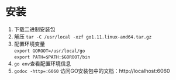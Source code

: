 # 安装
1. 下载二进制安装包
2. 解压 `tar -C /usr/local -xzf go1.11.linux-amd64.tar.gz`
3. 配置环境变量<br>
  `export GOROOT=/usr/local/go`<br>
  `export PATH=$PATH:$GOROOT/bin`<br>
4. `go env`查看配置环境信息
5. `godoc -http=:6060` 访问GO安装包中的文档：http://localhost:6060
